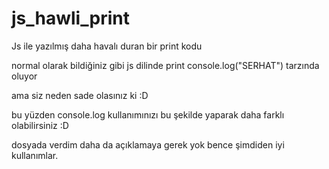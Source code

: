 # js_hawli_print
Js ile yazılmış daha havalı duran bir print kodu

normal olarak bildiğiniz gibi js dilinde print console.log("SERHAT") tarzında oluyor

ama siz neden sade olasınız ki :D

bu yüzden console.log kullanımınızı bu şekilde yaparak daha farklı olabilirsiniz :D

dosyada verdim daha da açıklamaya gerek yok bence şimdiden iyi kullanımlar.
